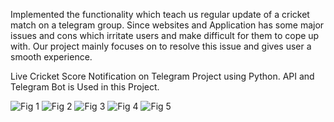 Implemented the functionality which teach us regular update of a cricket match on a telegram group.
Since websites and Application has some major issues and cons which irritate users and make difficult for them to cope up with. 
Our project mainly focuses on to resolve this issue and gives user a smooth experience.

Live Cricket Score Notification on Telegram Project using Python. API and Telegram Bot is Used in this Project.

![Fig 1](https://github.com/SaravananK19/Cricfy-Live-Cricket-Score/assets/149501627/603c6ef4-a240-434a-89dc-61145a79d62a)
![Fig 2](https://github.com/SaravananK19/Cricfy-Live-Cricket-Score/assets/149501627/64cdf0c5-d0fc-4e2f-bf94-f5977b6ccf1b)
![Fig 3](https://github.com/SaravananK19/Cricfy-Live-Cricket-Score/assets/149501627/464f75aa-49d9-4f1e-a1c6-c8f684688b96)
![Fig 4](https://github.com/SaravananK19/Cricfy-Live-Cricket-Score/assets/149501627/29c5915a-4f91-4f4b-8096-4ab0580fba95)
![Fig 5](https://github.com/SaravananK19/Cricfy-Live-Cricket-Score/assets/149501627/77442ed8-e868-4897-a4f1-1d326fbdab3e)
